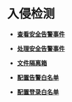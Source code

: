 # 入侵检测<a name="hss_01_0142"></a>

-   **[查看安全告警事件](查看安全告警事件.md)**  

-   **[处理安全告警事件](处理安全告警事件.md)**  

-   **[文件隔离箱](文件隔离箱.md)**  

-   **[配置告警白名单](配置告警白名单.md)**  

-   **[配置登录白名单](配置登录白名单.md)**  


